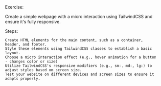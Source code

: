 Exercise:

Create a simple webpage with a micro interaction using TailwindCSS and ensure it's fully responsive.

Steps:

    Create HTML elements for the main content, such as a container, header, and footer.
    Style these elements using TailwindCSS classes to establish a basic layout.
    Choose a micro interaction effect (e.g., hover animation for a button - changes color or size)
    Utilize TailwindCSS's responsive modifiers (e.g., sm:, md:, lg:) to adjust styles based on screen size.
    Test your website on different devices and screen sizes to ensure it adapts properly.